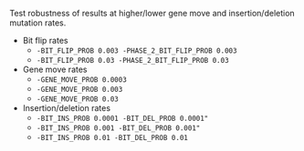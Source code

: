 
Test robustness of results at higher/lower gene move and insertion/deletion mutation rates.

- Bit flip rates
  - `-BIT_FLIP_PROB 0.003 -PHASE_2_BIT_FLIP_PROB 0.003`
  - `-BIT_FLIP_PROB 0.03 -PHASE_2_BIT_FLIP_PROB 0.03`
- Gene move rates
  - `-GENE_MOVE_PROB 0.0003`
  - `-GENE_MOVE_PROB 0.003`
  - `-GENE_MOVE_PROB 0.03`
- Insertion/deletion rates
  - `-BIT_INS_PROB 0.0001 -BIT_DEL_PROB 0.0001"`
  - `-BIT_INS_PROB 0.001 -BIT_DEL_PROB 0.001"`
  - `-BIT_INS_PROB 0.01 -BIT_DEL_PROB 0.01`